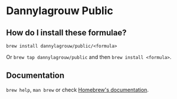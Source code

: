 # Dannylagrouw Public

## How do I install these formulae?

`brew install dannylagrouw/public/<formula>`

Or `brew tap dannylagrouw/public` and then `brew install <formula>`.

## Documentation

`brew help`, `man brew` or check [Homebrew's documentation](https://docs.brew.sh).
